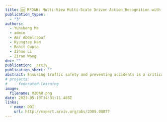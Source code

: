 ```yaml
---
title: 🆕 M²DAR: Multi-View Multi-Scale Driver Action Recognition with Vision Transformer
publication_types:
  - "3"
authors:
  - Yunsheng Ma
  - admin
  - Amr Abdelraouf
  - Kyungtae Han
  - Rohit Gupta
  - Zihao Li
  - Ziran Wang
doi: ""
publication: _arXiv_
publication_short: ""
abstract: Ensuring traffic safety and preventing accidents is a critical goal in daily driving, where the advancement of computer vision technologies can be leveraged to achieve this goal. In this paper, we present a multi-view, multi-scale framework for naturalistic driving action recognition and localization in untrimmed videos, namely M$^2$DAR, with a particular focus on detecting distracted driving behaviors. Our system features a weight-sharing, multi-scale Transformer-based action recognition network that learns robust hierarchical representations. Furthermore, we propose a new election algorithm consisting of aggregation, filtering, merging, and selection processes to refine the preliminary results from the action recognition module across multiple views. Extensive experiments conducted on the 7th AI City Challenge Track 3 dataset demonstrate the effectiveness of our approach, where we achieved an overlap score of 0.5921 on the A2 test set. Our source code is available at \url{https://github.com/PurdueDigitalTwin/M2DAR}. 
# projects:
#   - federated-learning
image:
  filename: M2DAR.png
date: 2023-05-13T14:31:11.488Z
links:
  - name: DOI
    url: http://export.arxiv.org/abs/2305.08877
---
```

